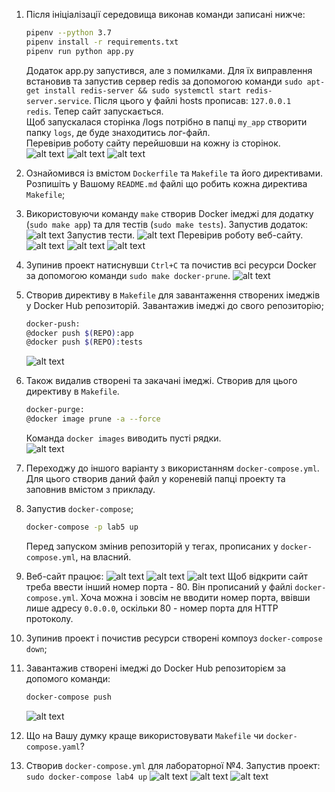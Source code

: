 1. Після ініціалізації середовища виконав команди записані нижче:
    ```bash
    pipenv --python 3.7
    pipenv install -r requirements.txt
    pipenv run python app.py
    ```
    Додаток app.py запустився, але з помилками. Для їх виправлення встановив та запустив сервер redis за допомогою команди `sudo apt-get install redis-server && sudo systemctl start redis-server.service`. Після цього у файлі hosts прописав: `127.0.0.1   redis`. Тепер сайт запускається.  
    Щоб запускалася сторінка /logs потрібно в папці `my_app` створити папку `logs`, де буде знаходитись лог-файл.  
    Перевірив роботу сайту перейшовши на кожну із сторінок.  
    ![alt text](https://github.com/yuraBukhniy/GitLabs/blob/master/lab5/img/img1.png)
    ![alt text](https://github.com/yuraBukhniy/GitLabs/blob/master/lab5/img/img2.png)
    ![alt text](https://github.com/yuraBukhniy/GitLabs/blob/master/lab5/img/img3.png)
2. Ознайомився із вмістом `Dockerfile` та `Makefile` та його директивами. Розпишіть у Вашому `README.md` файлі що робить кожна директива `Makefile`;

3. Використовуючи команду `make` створив Docker імеджі для додатку (`sudo make app`) та для тестів (`sudo make tests`). Запустив додаток:
    ![alt text](https://github.com/yuraBukhniy/GitLabs/blob/master/lab5/img/img4.png)
    Запустив тести.
    ![alt text](https://github.com/yuraBukhniy/GitLabs/blob/master/lab5/img/img5.png)
    Перевірив роботу веб-сайту.
    ![alt text](https://github.com/yuraBukhniy/GitLabs/blob/master/lab5/img/img6.png)
    ![alt text](https://github.com/yuraBukhniy/GitLabs/blob/master/lab5/img/img7.png)
    ![alt text](https://github.com/yuraBukhniy/GitLabs/blob/master/lab5/img/img8.png)
4. Зупинив проект натиснувши `Ctrl+C` та почистив всі ресурси Docker за допомогою команди `sudo make docker-prune`.
    ![alt text](https://github.com/yuraBukhniy/GitLabs/blob/master/lab5/img/img9.png)
5. Створив директиву в `Makefile` для завантаження створених імеджів у Docker Hub репозиторій. Завантажив імеджі до свого репозиторію;
    ```bash
    docker-push:
	@docker push $(REPO):app
	@docker push $(REPO):tests
    ```
    ![alt text](https://github.com/yuraBukhniy/GitLabs/blob/master/lab5/img/img10.png)
6. Також видалив створені та закачані імеджі. Створив для цього директиву в `Makefile`.
    ```bash
    docker-purge:
	@docker image prune -a --force
    ```
    Команда `docker images` виводить пусті рядки.  
    ![alt text](https://github.com/yuraBukhniy/GitLabs/blob/master/lab5/img/img11.png)
7. Переходжу до іншого варіанту з використанням `docker-compose.yml`. Для цього створив даний файл у кореневій папці проекту та заповнив вмістом з прикладу.
    
8. Запустив `docker-compose`;  
    ```bash
    docker-compose -p lab5 up
    ```
    Перед запуском змінив репозиторій у тегах, прописаних у `docker-compose.yml`, на власний.  
9. Веб-сайт працює:
    ![alt text](https://github.com/yuraBukhniy/GitLabs/blob/master/lab5/img/img12.png)
    ![alt text](https://github.com/yuraBukhniy/GitLabs/blob/master/lab5/img/img13.png)
    ![alt text](https://github.com/yuraBukhniy/GitLabs/blob/master/lab5/img/img14.png)
    Щоб відкрити сайт треба ввести інший номер порта - 80. Він прописаний у файлі `docker-compose.yml`. Хоча можна і зовсім не вводити номер порта, ввівши лише адресу `0.0.0.0`, оскільки 80 - номер порта для HTTP протоколу.
10. Зупинив проект і почистив ресурси створені компоуз `docker-compose down`;
11. Завантажив створені імеджі до Docker Hub репозиторієм за допомого команди:
    ```bash
    docker-compose push
    ```
    ![alt text](https://github.com/yuraBukhniy/GitLabs/blob/master/lab5/img/img15.png)
12. Що на Вашу думку краще використовувати `Makefile` чи `docker-compose.yaml`?
13. Створив `docker-compose.yml` для лабораторної №4. Запустив проект: `sudo docker-compose lab4 up`
    ![alt text](https://github.com/yuraBukhniy/GitLabs/blob/master/lab5/img/img16.png)
    ![alt text](https://github.com/yuraBukhniy/GitLabs/blob/master/lab5/img/img17.png)
    ![alt text](https://github.com/yuraBukhniy/GitLabs/blob/master/lab5/img/img18.png)
    

